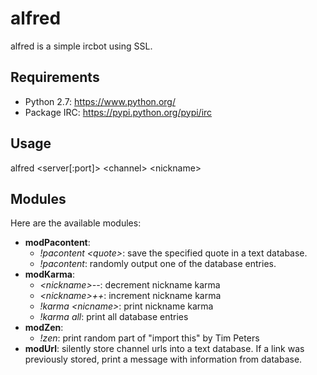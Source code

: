 # alfred
alfred is a simple ircbot using SSL.

## Requirements
 * Python 2.7: https://www.python.org/
 * Package IRC: https://pypi.python.org/pypi/irc

## Usage
alfred \<server[:port]\> \<channel\> \<nickname\>

## Modules
Here are the available modules:
 * **modPacontent**:
   * _!pacontent \<quote\>_: save the specified quote in a text database.
   * _!pacontent_: randomly output one of the database entries.
 * **modKarma**:
   * _\<nickname\>--_: decrement nickname karma
   * _\<nickname\>++_: increment nickname karma
   * _!karma \<nicname\>_: print nickname karma
   * _!karma all_: print all database entries
 * **modZen**:
   * _!zen_: print random part of "import this" by Tim Peters
 * **modUrl**: silently store channel urls into a text database.
   If a link was previously stored, print a message with information from database.
